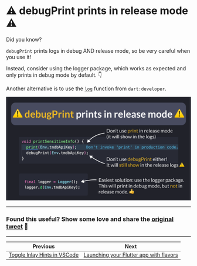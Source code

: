 # ⚠️ debugPrint prints in release mode ⚠️

Did you know?

`debugPrint` prints logs in debug AND release mode, so be very careful when you use it!

Instead, consider using the logger package, which works as expected and only prints in debug mode by default. 👇

Another alternative is to use the [`log`](https://api.flutter.dev/flutter/dart-developer/log.html) function from `dart:developer`.

![](141.png)

---

### Found this useful? Show some love and share the [original tweet](https://twitter.com/biz84/status/1747254624317546852) 🙏

---

| Previous | Next |
| -------- | ---- |
| [Toggle Inlay Hints in VSCode](../0140-vscode-toggle-inlay-hints/index.md) | [Launching your Flutter app with flavors](../0142-flutter-run-flavor/index.md) |
